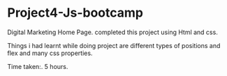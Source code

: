 # Project4-Js-bootcamp
Digital Marketing Home Page.
completed this project using Html and css.

Things i had learnt while doing project are different types of positions and flex and many css properties.

Time taken:. 5 hours.
